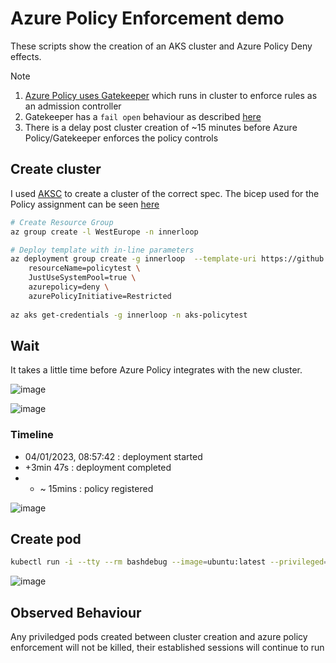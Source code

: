 # Azure Policy Enforcement demo

These scripts show the creation of an AKS cluster and Azure Policy Deny effects.

Note
1. [Azure Policy uses Gatekeeper](https://learn.microsoft.com/azure/governance/policy/concepts/policy-for-kubernetes) which runs in cluster to enforce rules as an admission controller 
2. Gatekeeper has a `fail open` behaviour as described [here](https://learn.microsoft.com/azure/governance/policy/troubleshoot/general#scenario-kubernetes-resource-gets-created-during-connectivity-failure-despite-deny-policy-being-assigned)
3. There is a delay post cluster creation of ~15 minutes before Azure Policy/Gatekeeper enforces the policy controls

## Create cluster

I used [AKSC](https://azure.github.io/AKS-Construction/?ops=none&secure=low&addons.azurepolicy=deny&addons.azurePolicyInitiative=Restricted&deploy.clusterName=policytest&deploy.rg=innerloop) to create a cluster of the correct spec. The bicep used for the Policy assignment can be seen [here](https://github.com/Azure/AKS-Construction/blob/839b85d7268cd5af7a823ecd5b55df7b0ca41b1e/bicep/main.bicep#L1331)

```bash
# Create Resource Group
az group create -l WestEurope -n innerloop

# Deploy template with in-line parameters
az deployment group create -g innerloop  --template-uri https://github.com/Azure/AKS-Construction/releases/download/0.9.6/main.json --parameters \
	resourceName=policytest \
	JustUseSystemPool=true \
	azurepolicy=deny \
	azurePolicyInitiative=Restricted
	
az aks get-credentials -g innerloop -n aks-policytest

```

## Wait

It takes a little time before Azure Policy integrates with the new cluster.

![image](https://user-images.githubusercontent.com/17914476/210520198-56011e27-e0b3-4ff0-b99d-ef9dc317e4aa.png)

![image](https://user-images.githubusercontent.com/17914476/210520366-1f9d7e82-8187-44c1-b64f-fbee7c66b24f.png)

### Timeline

- 04/01/2023, 08:57:42 : deployment started
- +3min 47s : deployment completed
- + ~ 15mins : policy registered

![image](https://user-images.githubusercontent.com/17914476/210522374-e70d1098-3f6e-430f-a396-55293e2769ac.png)

## Create pod

```bash
kubectl run -i --tty --rm bashdebug --image=ubuntu:latest --privileged=true --restart=Never -- bash
```

![image](https://user-images.githubusercontent.com/17914476/210522526-93f536c6-6ca2-44d1-bdad-bf73a2ff3f97.png)

## Observed Behaviour

Any priviledged pods created between cluster creation and azure policy enforcement will not be killed, their established sessions will continue to run
